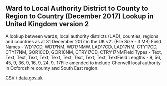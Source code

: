 ## Ward to Local Authority District to County to Region to Country (December 2017) Lookup in United Kingdom version 2

A lookup between wards, local authority districts (LAD), counties, regions and countries as at 31 December 2017 in the UK v2. (File Size - 3 MB) Field Names - WD17CD, WD17NM, WD17NMW, LAD17CD, LAD17NM, CTY17CD, CTY17NM, GOR10CD, GOR10NM, CTRY17CD, CTRY17NMField Types - Text, Text, Text, Text, Text, Text, Text, Text, Text, Text, TextField Lengths - 9, 56, 45, 9, 36, 9, 16, 9, 24, 9, 17File amended to include Cherwell local authority in Oxfordshire county and South East region.

[CSV](../csv/191.csv) / [data.gov.uk](https://data.gov.uk/dataset/4648034a-4ab1-49b4-8bcb-44fe040f0486/ward-to-local-authority-district-to-county-to-region-to-country-december-2017-lookup-in-united-kingdom-version-2)

